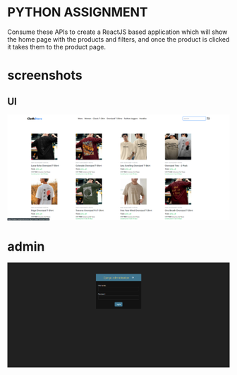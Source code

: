 
# PYTHON ASSIGNMENT

Consume these APIs to create a ReactJS based application which will show the home page with the products and filters, and once the product is clicked it takes them to the product page.


# screenshots

## UI
![Alt text](https://raw.githubusercontent.com/CwBotNet/nobero-fronted-task/main/public/screenshots/task.png)

# admin
![Alt text](https://raw.githubusercontent.com/CwBotNet/nobero-fronted-task/main/public/screenshots/task2.png)

